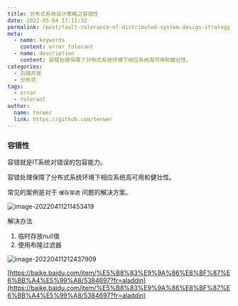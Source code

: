 ```yaml
---
title: 分布式系统设计策略之容错性
date: 2022-05-04 17:11:32
permalink: /post/fault-tolerance-of-distributed-system-design-strategy.html
meta:
  - name: keywords
    content: error tolerant
  - name: description
    content: 容错处理保障了分布式系统环境下相应系统高可用和健壮性。
categories:
  - 后端开发
  - 分布式
tags:
  - error
  - tolerant
author: 
  name: terwer
  link: https://github.com/terwer
---
```


### 容错性

容错就是IT系统对错误的包容能力。

容错处理保障了分布式系统环境下相应系统高可用和健壮性。

常见的案例是对于 `缓存穿透` 问题的解决方案。

![image-20220411211453419](https://cdn.jsdelivr.net/gh/terwer/upload/img/image-20220411211453419.png)

解决办法

1. 临时存放null值
2. 使用布隆过滤器

![image-20220411212437909](https://cdn.jsdelivr.net/gh/terwer/upload/img/image-20220411212437909.png)

[https://baike.baidu.com/item/%E5%B8%83%E9%9A%86%E8%BF%87%E6%BB%A4%E5%99%A8/5384697?fr=aladdin](https://baike.baidu.com/item/%E5%B8%83%E9%9A%86%E8%BF%87%E6%BB%A4%E5%99%A8/5384697?fr=aladdin)

